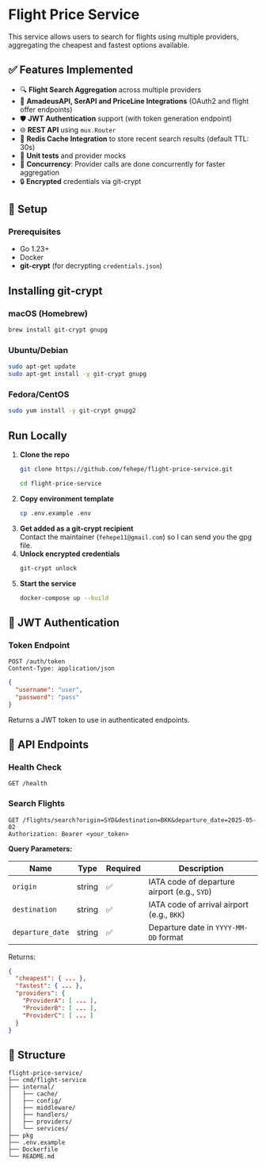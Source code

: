 # Flight Price Service

This service allows users to search for flights using multiple providers, aggregating the cheapest and fastest options available.

## ✅ Features Implemented

- 🔍 **Flight Search Aggregation** across multiple providers
- 📡 **AmadeusAPI, SerAPI and PriceLine Integrations** (OAuth2 and flight offer endpoints)
- 🛡️ **JWT Authentication** support (with token generation endpoint)
- 🌐 **REST API** using `mux.Router`
- 💾 **Redis Cache Integration** to store recent search results (default TTL: 30s)
- 🧪 **Unit tests** and provider mocks
- 🧠 **Concurrency**: Provider calls are done concurrently for faster aggregation
- 🔒 **Encrypted** credentials via git-crypt

## 🔧 Setup

### Prerequisites
- Go 1.23+
- Docker
- **git‑crypt** (for decrypting `credentials.json`)

## Installing git‑crypt

### macOS (Homebrew)
```bash
brew install git-crypt gnupg
```

### Ubuntu/Debian
```bash
sudo apt-get update
sudo apt-get install -y git-crypt gnupg
```

### Fedora/CentOS
```bash
sudo yum install -y git-crypt gnupg2
```

## Run Locally

1. **Clone the repo**
   ```bash
   git clone https://github.com/fehepe/flight-price-service.git
   
   cd flight-price-service
   ```
2. **Copy environment template**
   ```bash
   cp .env.example .env
   ```
3. **Get added as a git‑crypt recipient**  
   Contact the maintainer (`fehepe11@gmail.com`) so I can send you the gpg file.
4. **Unlock encrypted credentials**
   ```bash
   git-crypt unlock
   ```
5. **Start the service**
   ```bash
   docker-compose up --build
   ```

## 🔐 JWT Authentication

### Token Endpoint
```
POST /auth/token
Content-Type: application/json
```
```json
{
  "username": "user",
  "password": "pass"
}
```
Returns a JWT token to use in authenticated endpoints.

## 📘 API Endpoints

### Health Check
```http
GET /health
```

### Search Flights
```http
GET /flights/search?origin=SYD&destination=BKK&departure_date=2025-05-02
Authorization: Bearer <your_token>
```
**Query Parameters:**

| Name            | Type    | Required | Description                                 |
|-----------------|---------|----------|---------------------------------------------|
| `origin`        | string  | ✅       | IATA code of departure airport (e.g., `SYD`) |
| `destination`   | string  | ✅       | IATA code of arrival airport (e.g., `BKK`)   |
| `departure_date`| string  | ✅       | Departure date in `YYYY-MM-DD` format        |

Returns:
```json
{
  "cheapest": { ... },
  "fastest": { ... },
  "providers": {
    "ProviderA": [ ... ],
    "ProviderB": [ ... ],
    "ProviderC": [ ... ]
  }
}
```

## 📂 Structure

```
flight-price-service/
├── cmd/flight-service
├── internal/
│   ├── cache/  
│   ├── config/                 
│   ├── middleware/       
│   ├── handlers/
│   ├── providers/
│   └── services/
├── pkg
├── .env.example
├── Dockerfile
└── README.md
```
